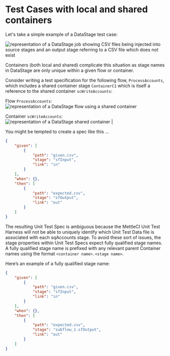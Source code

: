 # Test Cases with local and shared containers

Let's take a simple example of a DataStage test case:

![representation of a DataStage job showing CSV files being injected into source stages and an output stage referring to a CSV file which does not exist](./images/ds-test-case-simple2.png "test baseline screen capture")

Containers (both local and shared) complicate this situation as stage names in DataStage are only unique within a given flow or container.  

Consider writing a test specification for the following flow, `ProcessAccounts`, which includes a shared container stage `ContainerC1` which is itself a reference to the shared container `scWriteAccounts`:

Flow `ProcessAccounts`:
![representation of a DataStage flow using a shared container](./images/ds-test-case-container2.png "test cases using containers")

Container `scWriteAccounts`:
![representation of a DataStage shared container](./images/ds-test-case-container5.png "test cases using containers") |

You might be tempted to create a spec like this ...

```json
{
    "given": [
        {
            "path": "given.csv",
            "stage": "sfInput",
            "link": "in" 
        }
    ],
    "when": {},
    "then": [
        {
            "path": "expected.csv",
            "stage": "sfOutput",
            "link": "out"
        }
    ]
}
```

The resulting Unit Test Spec is ambiguous because the MettleCI Unit Test Harness will not be able to uniquely identify which Unit Test Data file is associated with each sqAccounts stage.  To avoid these sort of issues, the stage properties within Unit Test Specs expect fully qualified stage names.  A fully qualified stage name is prefixed with any relevant parent Container names using the format `<container name>.<stage name>`.

Here’s an example of a fully qualified stage name:

```json
{
    "given": [
        {
            "path": "given.csv",
            "stage": "sfInput",
            "link": "in" 
        }
    ],
    "when": {},
    "then": [
        {
            "path": "expected.csv",
            "stage": "subflow_1.sfOutput",
            "link": "out"
        }
    ]
}
```
